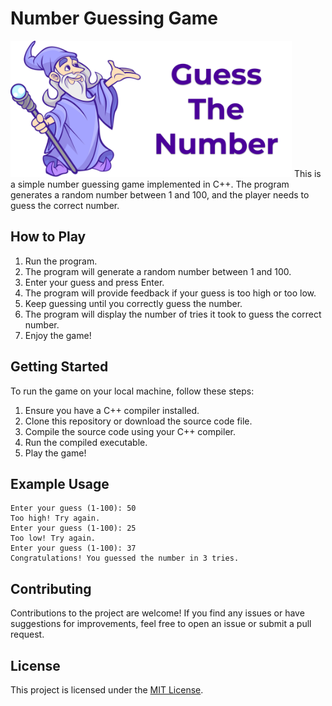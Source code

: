 # Number Guessing Game
<img src="https://raw.githubusercontent.com/thiagodnf/guess-the-number/master/images/logo.png?token=AAG9XwrL-t72tifQ-eA47lewNBqqV9Nwks5cDnuJwA%3D%3D" width=450>
This is a simple number guessing game implemented in C++. The program generates a random number between 1 and 100, and the player needs to guess the correct number.

## How to Play

1. Run the program.
2. The program will generate a random number between 1 and 100.
3. Enter your guess and press Enter.
4. The program will provide feedback if your guess is too high or too low.
5. Keep guessing until you correctly guess the number.
6. The program will display the number of tries it took to guess the correct number.
7. Enjoy the game!

## Getting Started

To run the game on your local machine, follow these steps:

1. Ensure you have a C++ compiler installed.
2. Clone this repository or download the source code file.
3. Compile the source code using your C++ compiler.
4. Run the compiled executable.
5. Play the game!

## Example Usage
```
Enter your guess (1-100): 50
Too high! Try again.
Enter your guess (1-100): 25
Too low! Try again.
Enter your guess (1-100): 37
Congratulations! You guessed the number in 3 tries.
```

## Contributing

Contributions to the project are welcome! If you find any issues or have suggestions for improvements, feel free to open an issue or submit a pull request.

## License

This project is licensed under the [MIT License](LICENSE).

